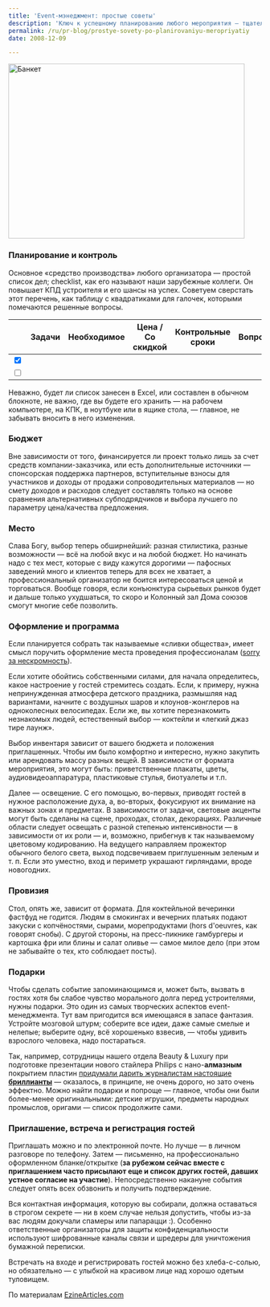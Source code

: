 ```yaml
---
title: 'Event-мэнеджмент: простые советы'
description: 'Ключ к успешному планированию любого мероприятия — тщательное изучение всех возможностей и последовательность.'
permalink: /ru/pr-blog/prostye-sovety-po-planirovaniyu-meropriyatiy
date: 2008-12-09

---
```

<p><img src="{{ site.assets }}/img/blog/08-12/09.jpg" alt="Банкет" width="470" height="348" longdesc="https://www.flickr.com/photos/smith/15616696/"></p>
<h3>Планирование и контроль</h3>
<p>Основное «средство производства» любого организатора — простой список дел; checklist, как его называют наши зарубежные коллеги. Он повышает КПД устроителя и его шансы на успех. Советуем сверстать этот перечень, как таблицу с квадратиками для галочек, которыми помечаются решенные вопросы.</p>
<table cellspacing="0">

<thead>

<tr>

<th></th>

<th scope="col">Задачи</th>

<th scope="col">Необходимое</th>

<th scope="col">Цена / <span class="nobr">Со скидкой</span></th>

<th scope="col">Контрольные сроки</th>

<th scope="col">Вопросы</th>

<th scope="col">Примечания</th>

</tr>

</thead>

<tbody>

<tr>

<td>

<input type="checkbox" value="" checked="checked">

</td>

<td></td>

<td></td>

<td></td>

<td></td>

<td></td>

<td></td>

</tr>

<tr class="odd">

<td>

<input type="checkbox" value="">

</td>

<td></td>

<td></td>

<td></td>

<td></td>

<td></td>

<td></td>

</tr>

</tbody>

</table>
<p>Неважно, будет ли список занесен в Excel, или составлен в обычном блокноте, не важно, где вы будете его хранить — на рабочем компьютере, на КПК, в ноутбуке или в ящике стола, — главное, не забывать вносить в него изменения.</p>
<h3>Бюджет</h3>
<p>Вне зависимости от того, финансируется ли проект только лишь за счет средств компании-заказчика, или есть дополнительные источники — спонсорская поддержка партнеров, вступительные взносы для участников и доходы от продажи сопроводительных материалов — но смету доходов и расходов следует составлять только на основе сравнения альтернативных субподрядчиков и выбора лучшего по параметру цена/качества предложения.</p>
<h3>Место</h3>
<p>Слава Богу, выбор теперь обширнейший: разная стилистика, разные возможности — всё на любой вкус и на любой бюджет. Но начинать надо с тех мест, которые с виду кажутся дорогими — пафосных заведений много и клиентов теперь для всех не хватает, а профессиональный организатор не боится интересоваться ценой и торговаться. Вообще говоря, если конъюнктура сырьевых рынков будет и дальше только ухудшаться, то скоро и Колонный зал Дома союзов смогут многие себе позволить.</p>
<h3>Оформление и программа</h3>
<p>Если планируется собрать так называемые «сливки общества», имеет смысл поручить оформление места проведения профессионалам (<a href="/ru/services/event-management">sorry за нескромность</a>).</p>
<p>Если хотите обойтись собственными силами, для начала определитесь, какое настроение у гостей стремитесь создать. Если, к примеру, нужна непринужденная атмосфера детского праздника, размышляя над вариантами, начните с воздушных шаров и клоунов-жонглеров на одноколесных велосипедах. Если же, вы хотите перезнакомить незнакомых людей, естественный выбор — коктейли и «легкий джаз тире лаунж».</p>
<p>Выбор инвентаря зависит от вашего бюджета и положения приглашенных. Чтобы им было комфортно и интересно, нужно закупить или арендовать массу разных вещей. В зависимости от формата мероприятия, это могут быть: приветственные плакаты, цветы, аудиовидеоаппаратура, пластиковые стулья, биотуалеты и т.п.</p>
<p>Далее — освещение. С его помощью, во-первых, приводят гостей в нужное расположение духа, а, во-вторых, фокусируют их внимание на важных зонах и предметах. В зависимости от задачи, световые акценты могут быть сделаны на сцене, проходах, столах, декорациях. Различные области следует освещать с разной степенью интенсивности — в зависимости от их роли — и, возможно, прибегнув к так называемому цветовому кодированию. На ведущего направляем прожектор обычного белого света, выход подсвечиваем приглушенным зеленым и т. п. Если это уместно, вход и периметр украшают гирляндами, вроде новогодних.</p>
<h3>Провизия</h3>
<p>Стол, опять же, зависит от формата. Для коктейльной вечеринки фастфуд не годится. Людям в смокингах и вечерних платьях подают закуски с копчёностями, сырами, морепродуктами (hors d'oeuvres, как говорят снобы). С другой стороны, на пресс-пикнике гамбургеры и картошка фри или блины и салат оливье — самое милое дело (при этом не забывайте о тех, кто соблюдает посты).</p>
<h3>Подарки</h3>
<p>Чтобы сделать событие запоминающимся и, может быть, вызвать в гостях хотя бы слабое чувство морального долга перед устроителями, нужны подарки. Это один из самых творческих аспектов event-менеджмента. Тут вам пригодится вся имеющаяся в запасе фантазия. Устройте мозговой штурм; соберите все идеи, даже самые смелые и нелепые; выберите одну, всё хорошенько взвесив, — чтобы удивить взрослого человека, надо постараться.</p>
<p>Так, например, сотрудницы нашего отдела Beauty &amp; Luxury при подготовке презентации нового стайлера Philips с нано-<strong>алмазным</strong> покрытием пластин <a href="/ru/projects/2008/brilliantovaya-feeriya-prezentaciya-unikalnogo-staylera-philips">придумали дарить журналистам настоящие <strong>бриллианты</strong></a> — оказалось, в принципе, не очень дорого, но зато очень эффектно. Можно найти подарки и попроще — главное, чтобы они были более-менее оригинальными: детские игрушки, предметы народных промыслов, оригами — список продолжите сами.</p>
<h3>Приглашение, встреча и регистрация гостей</h3>
<p>Приглашать можно и по электронной почте. Но лучше — в личном разговоре по телефону. Затем — письменно, на профессионально оформленном бланке/открытке (<strong>за рубежом сейчас вместе с приглашением часто присылают еще и список других гостей, давших устное согласие на участие</strong>). Непосредственно накануне события следует опять всех обзвонить и получить подтверждение.</p>
<p>Вся контактная информация, которую вы собирали, должна оставаться в строгом секрете — ни в коем случае нельзя допустить, чтобы из-за вас людям докучали спамеры или папарацци :). Особенно ответственные организаторы для защиты конфиденциальности используют шифрованные каналы связи и шредеры для уничтожения бумажной переписки.</p>
<p>Встречать на входе и регистрировать гостей можно без хлеба-с-солью, но обязательно — с улыбкой на красивом лице над хорошо одетым туловищем.</p>
<p>По материалам <a href="https://ezinearticles.com/?Event-Planning-Checklist-Tips&amp;id=1229660" target="_blank" rel="noopener noreferrer">EzineArticles.com</a></p>

